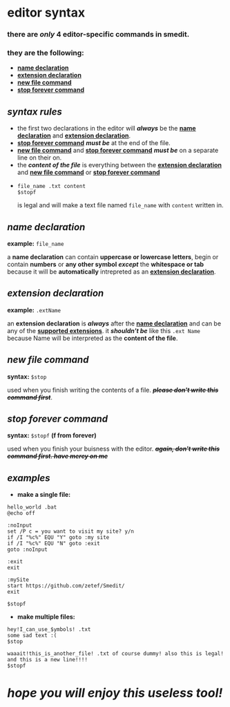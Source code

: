 # editor syntax

### there are **_only_** **4 editor-specific commands** in smedit.
### they are the following:
- [**name declaration**](https://github.com/zetef/Smedit/new/master#name-declaration)
- [**extension declaration**](https://github.com/zetef/Smedit/new/master#extension-declaration)
- [**new file command**](https://github.com/zetef/Smedit/new/master#new-file-command)
- [**stop forever command**](https://github.com/zetef/Smedit/blob/master/syntax_help.md#stop-forever-command)

## **_syntax rules_**
  - the first two declarations in the editor will **_always_** be the [**name declaration**](https://github.com/zetef/Smedit/new/master#name-declaration) and [**extension declaration**](https://github.com/zetef/Smedit/new/master#extension-declaration).
  - [**stop forever command**](https://github.com/zetef/Smedit/blob/master/syntax_help.md#stop-forever-command) **_must be_** at the end of the file.
  - [**new file command**](https://github.com/zetef/Smedit/new/master#new-file-command) and [**stop forever command**](https://github.com/zetef/Smedit/blob/master/syntax_help.md#stop-forever-command) **_must be_** on a separate line on their on.
  - the **_content of the file_** is everything between the [**extension declaration**](https://github.com/zetef/Smedit/new/master#extension-declaration) and [**new file command**](https://github.com/zetef/Smedit/new/master#new-file-command) or [**stop forever command**](https://github.com/zetef/Smedit/blob/master/syntax_help.md#stop-forever-command)
  - ```
    file_name .txt content
    $stopf
    ```
    is legal and will make a text file named `file_name` with `content` written in.
    
## **_name declaration_**
  **example:** `file_name`
  
  a **name declaration** can contain **uppercase or lowercase letters**, begin or contain **numbers** or **any other symbol** **_except_** the **whitespace or tab** because it will be **automatically** intrepreted as an [**extension declaration**](https://github.com/zetef/Smedit/new/master#extension-declaration).
  
## **_extension declaration_**
  **example:** `.extName`
  
  an **extension declaration** is **_always_** after the [**name declaration**](https://github.com/zetef/Smedit/new/master#name-declaration) and can be any of the [**supported extensions**](https://en.wikipedia.org/wiki/List_of_file_formats#Archive_and_compressed). it **_shouldn't be_** like this `.ext Name` because Name will be interpreted as the **content of the file**.
  
## **_new file command_**
  **syntax:** `$stop`
  
  used when you finish writing the contents of a file. ~~**_please don't write this command first_**~~.
  
## **_stop forever command_**
  **syntax:** `$stopf` **(f from forever)**
  
  used when you finish your buisness with the editor. ~~**_again, don't write this command first. have mercy on me_**~~
  
  
 ## **_examples_**
  - **make a single file:**
  ```
  hello_world .bat
  @echo off
  
  :noInput
  set /P c = you want to visit my site? y/n
  if /I "%c%" EQU "Y" goto :my site
  if /I "%c%" EQU "N" goto :exit
  goto :noInput
  
  :exit
  exit

  :mySite
  start https://github.com/zetef/Smedit/
  exit
 
  $stopf
  ```
  
  - **make multiple files:**
  ```
  hey!I_can_use_$ymbols! .txt
  some sad text :(
  $stop
  
  waaait!this_is_another_file! .txt of course dummy! also this is legal!
  and this is a new line!!!!
  $stopf
  ```
  
  
  
  # **_hope you will enjoy this useless tool!_**
